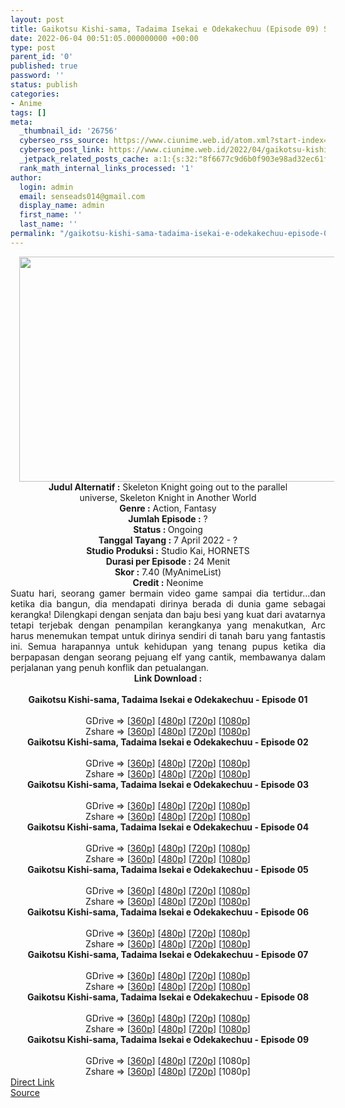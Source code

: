 ```yaml
---
layout: post
title: Gaikotsu Kishi-sama, Tadaima Isekai e Odekakechuu (Episode 09) Subtitle Indonesia
date: 2022-06-04 00:51:05.000000000 +00:00
type: post
parent_id: '0'
published: true
password: ''
status: publish
categories:
- Anime
tags: []
meta:
  _thumbnail_id: '26756'
  cyberseo_rss_source: https://www.ciunime.web.id/atom.xml?start-index=1
  cyberseo_post_link: https://www.ciunime.web.id/2022/04/gaikotsu-kishi-sama-tadaima-isekai-e.html
  _jetpack_related_posts_cache: a:1:{s:32:"8f6677c9d6b0f903e98ad32ec61f8deb";a:2:{s:7:"expires";i:1657989488;s:7:"payload";a:3:{i:0;a:1:{s:2:"id";i:26899;}i:1;a:1:{s:2:"id";i:26945;}i:2;a:1:{s:2:"id";i:27043;}}}}
  rank_math_internal_links_processed: '1'
author:
  login: admin
  email: senseads014@gmail.com
  display_name: admin
  first_name: ''
  last_name: ''
permalink: "/gaikotsu-kishi-sama-tadaima-isekai-e-odekakechuu-episode-09-subtitle-indonesia/"
---
```

<div class="separator" style="clear: both; text-align: center;"><a href="https://blogger.googleusercontent.com/img/b/R29vZ2xl/AVvXsEh3XcWcKqEVEP5n1mIcuuEze57Tpsui0BHKiW4Va_6ePtQkyy8dw_KroHR8qvL74_8jUi6HZ_aP0iAY9Jy40Yt92oXAQUiw376Nvuv34-dIb4ykyR3UFF8qj1rDbjOvmgaYI88hFbXyxfT-3LrveaXk9GLjjSVsk-LhAf2wn1irv-a8EmlVGA8fE4xr/s1280/Gaikotsu%20Kishi-sama,%20Tadaima%20Isekai%20e%20Odekakechuu.png" style="margin-left: 1em; margin-right: 1em;"><img border="0" data-original-height="720" data-original-width="1280" height="360" src="{{ site.baseurl }}/assets/2022/06/Gaikotsu%20Kishi-sama,%20Tadaima%20Isekai%20e%20Odekakechuu.png" width="640" /></a></div>
<div class="separator" style="clear: both; text-align: center;"></div>
<div style="text-align: center;"><b>Judul</b><b><b> Alternatif</b> :</b> Skeleton Knight going out to the parallel universe,&nbsp;Skeleton Knight in Another World</div>
<div style="text-align: center;"><b><b>Genre :</b></b> Action, Fantasy</div>
<div style="text-align: center;"><b>Jumlah Episode :</b> ?<br /><b>Status :&nbsp;</b>Ongoing<br /><b>Tanggal Tayang :</b> 7 April&nbsp;2022 - ?<br /><b>Studio Produksi :</b>&nbsp;Studio Kai, HORNETS<br /><b>Durasi per Episode :</b> 24 Menit</div>
<div style="text-align: center;"><b>Skor :</b> 7.40 (MyAnimeList)</div>
<div style="text-align: center;"><b>Credit :</b>&nbsp;Neonime</div>
<div style="text-align: center;"></div>
<div style="text-align: justify;">Suatu hari, seorang gamer bermain video game sampai dia tertidur...dan ketika dia bangun, dia mendapati dirinya berada di dunia game sebagai kerangka! Dilengkapi dengan senjata dan baju besi yang kuat dari avatarnya tetapi terjebak dengan penampilan kerangkanya yang menakutkan, Arc harus menemukan tempat untuk dirinya sendiri di tanah baru yang fantastis ini. Semua harapannya untuk kehidupan yang tenang pupus ketika dia berpapasan dengan seorang pejuang elf yang cantik, membawanya dalam perjalanan yang penuh konflik dan petualangan.</div>
<div style="text-align: justify;"></div>
<div style="text-align: justify;"></div>
<div style="text-align: center;">
<div style="text-align: center;">
<div style="text-align: left;">
<div style="text-align: center;"><b>Link Download :</b></div>
<div style="text-align: center;"><b><br /></b></div>
<div style="text-align: center;"><span style="text-align: left;"><b>Gaikotsu Kishi-sama, Tadaima Isekai e Odekakechuu&nbsp;</b></span><b>- Episode 01</b></div>
<div style="text-align: center;"><b><br /></b></div>
<div style="text-align: center;">GDrive =&gt; [<a href="https://www.mp4upload.com/m1ykm084p5fk" target="_blank" rel="noopener">360p</a>] [<a href="https://acefile.co/f/72074771/neonime_kerangka-hepi-01-480p-zip" target="_blank" rel="noopener">480p</a>] [<a href="https://acefile.co/f/72075049/neonime_kerangka-hepi-01-720p-zip" target="_blank" rel="noopener">720p</a>] [<a href="https://acefile.co/f/72075420/neonime_kerangka-hepi-01-1080p-zip" target="_blank" rel="noopener">1080p</a>]</div>
<div style="text-align: center;">Zshare =&gt; [<a href="https://www43.zippyshare.com/v/6q8R9qCq/file.html" target="_blank" rel="noopener">360p</a>] [<a href="https://www102.zippyshare.com/v/E5XGafV6/file.html" target="_blank" rel="noopener">480p</a>] [<a href="https://www112.zippyshare.com/v/XUr29VV9/file.html" target="_blank" rel="noopener">720p</a>] [<a href="https://www28.zippyshare.com/v/H5Sdt8hn/file.html" target="_blank" rel="noopener">1080p</a>]</div>
<div style="text-align: center;"></div>
<div style="text-align: center;">
<div><span style="text-align: left;"><b>Gaikotsu Kishi-sama, Tadaima Isekai e Odekakechuu&nbsp;</b></span><b>- Episode 02</b></div>
<div><b><br /></b></div>
<div>GDrive =&gt; [<a href="http://www.solidfiles.com/v/NVXP6ARvD7q5p" target="_blank" rel="noopener">360p</a>] [<a href="https://acefile.co/f/72638842/neonime_kerangka-hepi-02-480p-zip" target="_blank" rel="noopener">480p</a>] [<a href="https://acefile.co/f/72639018/neonime_kerangka-hepi-02-720p-zip" target="_blank" rel="noopener">720p</a>] [<a href="https://acefile.co/f/72639534/neonime_kerangka-hepi-02-1080p-zip" target="_blank" rel="noopener">1080p</a>]</div>
<div>Zshare =&gt; [<a href="https://www5.zippyshare.com/v/YekfPZ0u/file.html" target="_blank" rel="noopener">360p</a>] [<a href="https://www5.zippyshare.com/v/f5aT6g91/file.html" target="_blank" rel="noopener">480p</a>] [<a href="https://www5.zippyshare.com/v/lOvfVepT/file.html" target="_blank" rel="noopener">720p</a>] [<a href="https://www14.zippyshare.com/v/IBFMm2BJ/file.html" target="_blank" rel="noopener">1080p</a>]</div>
<div></div>
<div>
<div><span style="text-align: left;"><b>Gaikotsu Kishi-sama, Tadaima Isekai e Odekakechuu&nbsp;</b></span><b>- Episode 03</b></div>
<div><b><br /></b></div>
<div>GDrive =&gt; [<a href="http://www.solidfiles.com/v/g68Dg4xrVKVA3" target="_blank" rel="noopener">360p</a>] [<a href="https://acefile.co/f/73228170/neonime_kerangka-hepi-03-480p-zip" target="_blank" rel="noopener">480p</a>] [<a href="https://acefile.co/f/73228491/neonime_kerangka-hepi-03-720p-zip" target="_blank" rel="noopener">720p</a>] [<a href="https://acefile.co/f/73228826/neonime_kerangka-hepi-03-1080p-zip" target="_blank" rel="noopener">1080p</a>]</div>
<div>Zshare =&gt; [<a href="https://www82.zippyshare.com/v/gmgY4EVf/file.html" target="_blank" rel="noopener">360p</a>] [<a href="https://www66.zippyshare.com/v/MCCPr3LJ/file.html" target="_blank" rel="noopener">480p</a>] [<a href="https://www6.zippyshare.com/v/2fYnNDnf/file.html" target="_blank" rel="noopener">720p</a>] [<a href="https://www119.zippyshare.com/v/wQubBnjh/file.html" target="_blank" rel="noopener">1080p</a>]</div>
</div>
<div></div>
<div>
<div><span style="text-align: left;"><b>Gaikotsu Kishi-sama, Tadaima Isekai e Odekakechuu&nbsp;</b></span><b>- Episode 04</b></div>
<div><b><br /></b></div>
<div>GDrive =&gt; [<a href="http://www.solidfiles.com/v/NVmMm82WvMDmG" target="_blank" rel="noopener">360p</a>] [<a href="https://acefile.co/f/73725731/neonime_kerangka-hepi-04-480p-zip" target="_blank" rel="noopener">480p</a>] [<a href="https://acefile.co/f/73725940/neonime_kerangka-hepi-04-720p-zip" target="_blank" rel="noopener">720p</a>] [<a href="https://acefile.co/f/73726201/neonime_kerangka-hepi-04-1080p-zip" target="_blank" rel="noopener">1080p</a>]</div>
<div>Zshare =&gt; [<a href="https://www45.zippyshare.com/v/pLvB6Jb2/file.html" target="_blank" rel="noopener">360p</a>] [<a href="https://www45.zippyshare.com/v/VY9UcjrG/file.html" target="_blank" rel="noopener">480p</a>] [<a href="https://www45.zippyshare.com/v/LscdXDGA/file.html" target="_blank" rel="noopener">720p</a>] [<a href="https://www73.zippyshare.com/v/Ak17nJ82/file.html" target="_blank" rel="noopener">1080p</a>]</div>
</div>
<div></div>
<div>
<div><span style="text-align: left;"><b>Gaikotsu Kishi-sama, Tadaima Isekai e Odekakechuu&nbsp;</b></span><b>- Episode 05</b></div>
<div><b><br /></b></div>
<div>GDrive =&gt; [<a href="http://www.solidfiles.com/v/zeqMMeLVqmmXX" target="_blank" rel="noopener">360p</a>] [<a href="https://acefile.co/f/74159547/neonime_kerangka-hepi-05-480p-zip" target="_blank" rel="noopener">480p</a>] [<a href="https://acefile.co/f/74159545/neonime_kerangka-hepi-05-720p-zip" target="_blank" rel="noopener">720p</a>] [<a href="https://acefile.co/f/74159549/neonime_kerangka-hepi-05-1080p-zip" target="_blank" rel="noopener">1080p</a>]</div>
<div>Zshare =&gt; [<a href="https://www36.zippyshare.com/v/GWUl4wEF/file.html" target="_blank" rel="noopener">360p</a>] [<a href="https://www53.zippyshare.com/v/R7BqpbZO/file.html" target="_blank" rel="noopener">480p</a>] [<a href="https://www101.zippyshare.com/v/JhLIdu5O/file.html" target="_blank" rel="noopener">720p</a>] [<a href="https://www35.zippyshare.com/v/MPrlFslX/file.html" target="_blank" rel="noopener">1080p</a>]</div>
</div>
<div></div>
<div>
<div><span style="text-align: left;"><b>Gaikotsu Kishi-sama, Tadaima Isekai e Odekakechuu&nbsp;</b></span><b>- Episode 06</b></div>
<div><b><br /></b></div>
<div>GDrive =&gt; [<a href="https://www.mp4upload.com/z4ky53alfn0n" target="_blank" rel="noopener">360p</a>] [<a href="https://acefile.co/f/74670282/neonime_kerangka-hepi-06-480p-zip" target="_blank" rel="noopener">480p</a>] [<a href="https://acefile.co/f/74670284/neonime_kerangka-hepi-06-720p-zip" target="_blank" rel="noopener">720p</a>] [<a href="https://acefile.co/f/74671709/neonime_kerangka-hepi-06-1080p-zip" target="_blank" rel="noopener">1080p</a>]</div>
<div>Zshare =&gt; [<a href="https://www40.zippyshare.com/v/G8H20dLS/file.html" target="_blank" rel="noopener">360p</a>] [<a href="https://www110.zippyshare.com/v/G4ZaMPZ4/file.html" target="_blank" rel="noopener">480p</a>] [<a href="https://www41.zippyshare.com/v/c0Lbqxew/file.html" target="_blank" rel="noopener">720p</a>] [<a href="https://www41.zippyshare.com/v/pZWdCKYv/file.html" target="_blank" rel="noopener">1080p</a>]</div>
</div>
<div></div>
<div>
<div><span style="text-align: left;"><b>Gaikotsu Kishi-sama, Tadaima Isekai e Odekakechuu&nbsp;</b></span><b>- Episode 07</b></div>
<div><b><br /></b></div>
<div>GDrive =&gt; [<a href="https://www.mp4upload.com/y1efyp8a76ir" target="_blank" rel="noopener">360p</a>] [<a href="https://mir.cr/P9CRW3TV" target="_blank" rel="noopener">480p</a>] [<a href="https://mir.cr/ZKIICFPR" target="_blank" rel="noopener">720p</a>] [<a href="https://mir.cr/EFUXHWS9" target="_blank" rel="noopener">1080p</a>]</div>
<div>Zshare =&gt; [<a href="https://www15.zippyshare.com/v/1OzrXY2Y/file.html" target="_blank" rel="noopener">360p</a>] [<a href="https://www35.zippyshare.com/v/AP1TJyqn/file.html" target="_blank" rel="noopener">480p</a>] [<a href="https://www15.zippyshare.com/v/sa5fBufM/file.html" target="_blank" rel="noopener">720p</a>] [<a href="https://www15.zippyshare.com/v/54FyBqyU/file.html" target="_blank" rel="noopener">1080p</a>]</div>
</div>
<div></div>
<div>
<div><span style="text-align: left;"><b>Gaikotsu Kishi-sama, Tadaima Isekai e Odekakechuu&nbsp;</b></span><b>- Episode 08</b></div>
<div><b><br /></b></div>
<div>GDrive =&gt; [<a href="http://www.solidfiles.com/v/nV8DwBgkLw6vz" target="_blank" rel="noopener">360p</a>] [<a href="https://acefile.co/f/75654959/neonime_kerangka-hepi-08-480p-zip" target="_blank" rel="noopener">480p</a>] [<a href="https://acefile.co/f/75654960/neonime_kerangka-hepi-08-720p-zip" target="_blank" rel="noopener">720p</a>] [<a href="https://acefile.co/f/75655250/neonime_kerangka-hepi-08-1080p-zip" target="_blank" rel="noopener">1080p</a>]</div>
<div>Zshare =&gt; [<a href="https://www90.zippyshare.com/v/wD200PPK/file.html" target="_blank" rel="noopener">360p</a>] [<a href="https://www47.zippyshare.com/v/vcDSttfS/file.html" target="_blank" rel="noopener">480p</a>] [<a href="https://www27.zippyshare.com/v/rEG9jnxn/file.html" target="_blank" rel="noopener">720p</a>] [<a href="https://www14.zippyshare.com/v/yC32do55/file.html" target="_blank" rel="noopener">1080p</a>]</div>
</div>
<div></div>
<div>
<div><span style="text-align: left;"><b>Gaikotsu Kishi-sama, Tadaima Isekai e Odekakechuu&nbsp;</b></span><b>- Episode 09</b></div>
<div><b><br /></b></div>
<div>GDrive =&gt; [<a href="http://www.solidfiles.com/v/mW8VwLj7xM4g4" target="_blank" rel="noopener">360p</a>] [<a href="http://www.solidfiles.com/v/3YDVRnaKVpp8v" target="_blank" rel="noopener">480p</a>] [<a href="http://www.solidfiles.com/v/Kg6ZxMgAN7W5p" target="_blank" rel="noopener">720p</a>] [1080p]</div>
<div>Zshare =&gt; [<a href="https://www18.zippyshare.com/v/GmB4caox/file.html" target="_blank" rel="noopener">360p</a>] [<a href="https://www18.zippyshare.com/v/OSau7X3A/file.html" target="_blank" rel="noopener">480p</a>] [<a href="https://www18.zippyshare.com/v/nYJl3TSq/file.html" target="_blank" rel="noopener">720p</a>] [1080p]</div>
</div>
</div>
</div>
</div>
</div>
<link rel="stylesheet" href="https://cdnjs.cloudflare.com/ajax/libs/font-awesome/4.7.0/css/font-awesome.min.css" />
<div class="divbtn"> <a href="https://handymansurrender.com/fihup8buzv?key=94550f7ce39444073321dde3b8782f97" class="btn"><i class="fa fa-download"></i> Direct Link</a> <br /><a href="https://www.ciunime.web.id/2022/04/gaikotsu-kishi-sama-tadaima-isekai-e.html">Source</a> </div>
